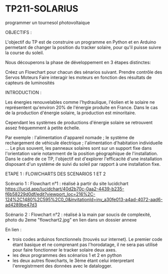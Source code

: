 # TP211-SOLARIUS
programmer un tournesol photovoltaique


OBJECTIFS :


L'objectif du TP est de construire un programme en Python et en Arduino permetant de changer la position du tracker solaire, pour qu'il puisse suivre la course du soleil.

Nous découperons la phase de développement en 3 étapes distinctes:

Créez un Flowchart pour chacun des sénarios suivant.
Prendre contrôle des Servos Moteurs
Faire interagir les moteurs en fonction des résultats de capteurs de luminosités


INTRODUCTION :


Les énergies renouvelables comme l'hydraulique, l'éolien et le solaire ne représentent qu'environ 20% de l'énergie produite en France. Dans le cas de la production d'énergie solaire, la production est minoritaire.

Cependant les systèmes de productions d'énergie solaire se retrouvent assez fréquemment à petite échelle.

Par exemple : l'alimentation d'appareil nomade ; le système de rechargement de véhicule électrique ; l'alimentation d'habitation individuelle ...
Le plus souvent, les panneaux solaires sont sur un support fixe dans l'orientation varie notamment de la position géographique de l'installation.
Dans le cadre de ce TP, l'objectif est d'explorer l'efficacité d'une installation disposant d'un système de suivi du soleil par rapport à une installation fixe.


ETAPE 1 : FLOWCHARTS DES SCENARIOS 1 ET 2


Scénario 1 : Flowchart n°1 : réalisé à partir du site lucidchart
https://lucid.app/lucidchart/40d2b70c-0aa2-4439-b235-f6b58229d0df/edit?viewport_loc=216%2C-124%2C1480%2C595%2C0_0&invitationId=inv_a30fe013-a4ad-4072-aad6-ad4289be47d3


Scénario 2 : Flowchart n°2 : réalisé à la main par soucis de complexité,
photo du 2eme "flowchart2.jpg" en lien dans un dossier annexe


En lien : 
- trois codes arduinos fonctionnels (trouvés sur internet). Le premier code étant basique et ne comprenant pas l'horodatage, il ne sera pas utilisé pour faire fonctionner le tracker solaire deux axes. 
- les deux programmes des scénarios 1 et 2 en python
- les deux autres flowcharts, le 3ème étant celui interpretant l'enregistrment des données avec le datalogger.

